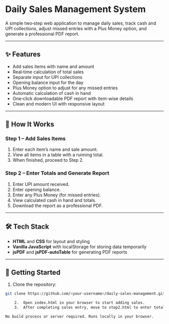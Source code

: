 # Daily Sales Management System

A simple two‑step web application to manage daily sales, track cash and UPI collections, adjust missed entries with a Plus Money option, and generate a professional PDF report.

---

## ✨ Features

- Add sales items with name and amount
- Real‑time calculation of total sales
- Separate input for UPI collections
- Opening balance input for the day
- Plus Money option to adjust for any missed entries
- Automatic calculation of cash in hand
- One‑click downloadable PDF report with item-wise details
- Clean and modern UI with responsive layout

---

## 📌 How It Works

### Step 1 – Add Sales Items
1. Enter each item’s name and sale amount.
2. View all items in a table with a running total.
3. When finished, proceed to Step 2.

### Step 2 – Enter Totals and Generate Report
1. Enter UPI amount received.
2. Enter opening balance.
3. Enter any Plus Money (for missed entries).
4. View calculated cash in hand and totals.
5. Download the report as a professional PDF.

---

## 🛠️ Tech Stack

- **HTML** and **CSS** for layout and styling
- **Vanilla JavaScript** with localStorage for storing data temporarily
- **jsPDF** and **jsPDF‑autoTable** for generating PDF reports

---


## 🚀 Getting Started

1. Clone the repository:

```bash
git clone https://github.com/<your-username>/daily-sales-management.git

	2.	Open index.html in your browser to start adding sales.
	3.	After completing sales entry, move to step2.html to enter totals and generate the report.

No build process or server required. Runs locally in your browser.
